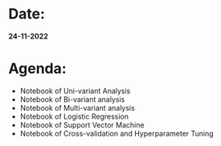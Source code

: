 # Date:
**24-11-2022**

# Agenda:
- Notebook of Uni-variant Analysis
- Notebook of Bi-variant analysis
- Notebook of Multi-variant analysis
- Notebook of Logistic Regression
- Notebook of Support Vector Machine
- Notebook of Cross-validation and Hyperparameter Tuning